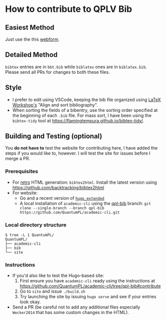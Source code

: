 # How to contribute to QPLV Bib

## Easiest Method

Just use the this [webform]([AddUp](https://forms.gle/watgbhcDa5jkf85T7)).

## Detailed Method

`bibtex` entries are in `bbt.bib` while `biblatex` ones are in `biblatex.bib`. Please send all PRs for changes to both these files.

## Style
- I prefer to edit using VSCode, keeping the bib file organized using [LaTeX Workshop's](https://marketplace.visualstudio.com/items?itemName=James-Yu.latex-workshop) "Align and sort bibliography".
- When sorting the fields of a bibentry, use the sorting order specified at the beginning of each `.bib` file. For mass sort, I have been using the `bibtex-tidy` tool at <https://flamingtempura.github.io/bibtex-tidy/>.

## Building and Testing (optional)
You **do not have to** test the website for contributing here, I have added the steps if you would like to, however. I will test the site for issues before I merge a PR.

### Prerequisites
- For [retro](https://quantumpl.github.io/bib/retro/bbt.html) HTML generation: `bibtex2html`. Install the latest version using <https://github.com/backtracking/bibtex2html>
- For website:
  - Go and a recent version of [`hugo_extended`](https://github.com/gohugoio/hugo/releases)
  - A local installation of `academic-cli` using the [qpl-bib](https://github.com/QuantumPL/academic-cli/tree/qpl-bib) branch:
   `git clone --single-branch --branch qpl-bib https://github.com/QuantumPL/academic-cli.git`

### Local directory structure
```
$ tree -L 1 QuantumPL/
QuantumPL/
├── academic-cli
├── bib
└── site
```

### Instructions
- If you'd also like to test the Hugo-based site:
  1. First ensure you have `academic-cli` ready using the instructions at <https://github.com/QuantumPL/academic-cli/tree/qpl-bib#contribute>
  2. Go to `site` and issue `./build.sh`
  3. Try launching the site by issuing `hugo serve` and see if your entries look okay.
- Send a PR (be careful not to add any additional files especially `Wecker2014` that has some custom changes in the HTML).
